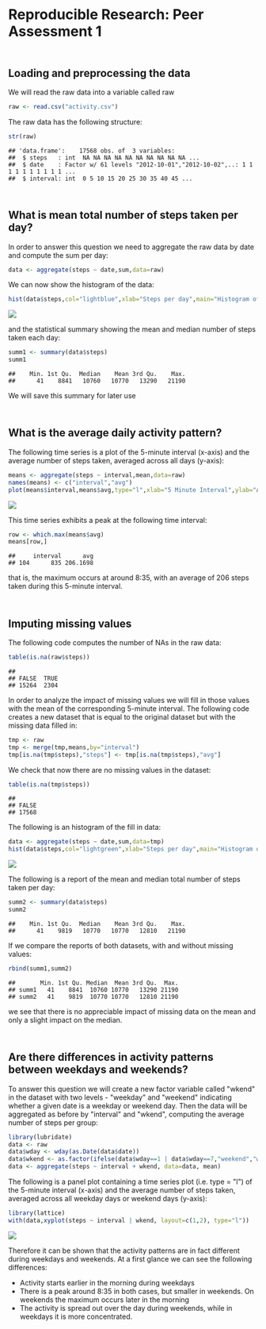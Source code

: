 # Reproducible Research: Peer Assessment 1
  
  
## <br/>Loading and preprocessing the data
We will read the raw data into a variable called raw

```r
raw <- read.csv("activity.csv")
```
The raw data has the following structure:

```r
str(raw)
```

```
## 'data.frame':	17568 obs. of  3 variables:
##  $ steps   : int  NA NA NA NA NA NA NA NA NA NA ...
##  $ date    : Factor w/ 61 levels "2012-10-01","2012-10-02",..: 1 1 1 1 1 1 1 1 1 1 ...
##  $ interval: int  0 5 10 15 20 25 30 35 40 45 ...
```


## <br/>What is mean total number of steps taken per day?
In order to answer this question we need to aggregate the raw data by date and compute the sum per day:

```r
data <- aggregate(steps ~ date,sum,data=raw)
```
We can now show the histogram of the data:

```r
hist(data$steps,col="lightblue",xlab="Steps per day",main="Histogram of Activity")
```

![](PA1_template_files/figure-html/unnamed-chunk-4-1.png) 

and the statistical summary showing the mean and median number of steps taken each day:

```r
summ1 <- summary(data$steps)
summ1
```

```
##    Min. 1st Qu.  Median    Mean 3rd Qu.    Max. 
##      41    8841   10760   10770   13290   21190
```

We will save this summary for later use

## <br/>What is the average daily activity pattern?

The following time series is a plot of the 5-minute interval (x-axis) and the average number of steps taken, averaged across all days (y-axis):


```r
means <- aggregate(steps ~ interval,mean,data=raw)
names(means) <- c("interval","avg")
plot(means$interval,means$avg,type="l",xlab="5 Minute Interval",ylab="Avg Steps",main="Activity Pattern")
```

![](PA1_template_files/figure-html/unnamed-chunk-6-1.png) 

This time series exhibits a peak at the following time interval:

```r
row <- which.max(means$avg)
means[row,]
```

```
##     interval      avg
## 104      835 206.1698
```

that is, the maximum occurs at around 8:35, with an average of 206 steps taken during this 5-minute interval.

## <br/>Imputing missing values

The following code computes the number of NAs in the raw data:


```r
table(is.na(raw$steps))
```

```
## 
## FALSE  TRUE 
## 15264  2304
```

In order to analyze the impact of missing values we will fill in those values with the mean of the corresponding 5-minute interval. The following code creates a new dataset that is equal to the original dataset but with the missing data filled in:


```r
tmp <- raw
tmp <- merge(tmp,means,by="interval")
tmp[is.na(tmp$steps),"steps"] <- tmp[is.na(tmp$steps),"avg"]
```

We check that now there are no missing values in the dataset:


```r
table(is.na(tmp$steps))
```

```
## 
## FALSE 
## 17568
```

The following is an histogram of the fill in data:


```r
data <- aggregate(steps ~ date,sum,data=tmp)
hist(data$steps,col="lightgreen",xlab="Steps per day",main="Histogram of Activity (fill-in data)")
```

![](PA1_template_files/figure-html/unnamed-chunk-11-1.png) 

The following is a report of the mean and median total number of steps taken per day:

```r
summ2 <- summary(data$steps)
summ2
```

```
##    Min. 1st Qu.  Median    Mean 3rd Qu.    Max. 
##      41    9819   10770   10770   12810   21190
```

If we compare the reports of both datasets, with and without missing values:


```r
rbind(summ1,summ2)
```

```
##       Min. 1st Qu. Median  Mean 3rd Qu.  Max.
## summ1   41    8841  10760 10770   13290 21190
## summ2   41    9819  10770 10770   12810 21190
```

we see that there is no appreciable impact of missing data on the mean and only a slight impact on the median.


## <br/>Are there differences in activity patterns between weekdays and weekends?

To answer this question we will create a new factor variable called "wkend" in the dataset with two levels - "weekday" and "weekend" indicating whether a given date is a weekday or weekend day. Then the data will be aggregated as before by "interval" and "wkend", computing the average number of steps per group:


```r
library(lubridate)
data <- raw
data$wday <- wday(as.Date(data$date))
data$wkend <- as.factor(ifelse(data$wday==1 | data$wday==7,"weekend","weekday"))
data <- aggregate(steps ~ interval + wkend, data=data, mean)
```

The following is a panel plot containing a time series plot (i.e. type = "l") of the 5-minute interval (x-axis) and the average number of steps taken, averaged across all weekday days or weekend days (y-axis):


```r
library(lattice)
with(data,xyplot(steps ~ interval | wkend, layout=c(1,2), type="l"))
```

![](PA1_template_files/figure-html/unnamed-chunk-15-1.png) 

Therefore it can be shown that the activity patterns are in fact different during weekdays and weekends. At a first glance we can see the following differences:

- Activity starts earlier in the morning during weekdays
- There is a peak around 8:35 in both cases, but smaller in weekends. On weekends the maximum occurs later in the morning
- The activity is spread out over the day during weekends, while in weekdays it is more concentrated.

